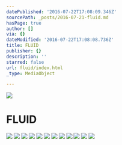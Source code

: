 ```yaml
---
datePublished: '2016-07-22T17:08:09.346Z'
sourcePath: _posts/2016-07-21-fluid.md
hasPage: true
author: []
via: {}
dateModified: '2016-07-22T17:08:08.736Z'
title: FLUID
publisher: {}
description: ''
starred: false
url: fluid/index.html
_type: MediaObject

---
```

![](https://the-grid-user-content.s3-us-west-2.amazonaws.com/164eaddb-cf4b-467d-825f-af6ba71508f8.jpg)

# FLUID
![](https://the-grid-user-content.s3-us-west-2.amazonaws.com/8c4af0d8-eaea-4056-a899-22f7c54bf536.jpg)
![](https://s3-us-west-2.amazonaws.com/the-grid-img/p/f4815760d27adf479ea39d10cfa61b3c015cae64.jpg)
![](https://imgflo.herokuapp.com/graph/vahj1ThiexotieMo/d86b3c05291eefd7e26dc350c0f501ab/croprotate.jpg?cropheight=851&cropwidth=1286&degrees=0&input=https%3A%2F%2Fs3-us-west-2.amazonaws.com%2Fthe-grid-img%2Fp%2F1e49741d970cd4b8b9ed7e385a4acda21420c9cf.jpg&x=0&y=0)
![](https://the-grid-user-content.s3-us-west-2.amazonaws.com/91e082e0-318a-418e-9ec5-5168a5b5114a.jpg)
![](https://s3-us-west-2.amazonaws.com/the-grid-img/p/a1313c08c1671b51f2abefc10fe23136b474efca.jpg)
![](https://s3-us-west-2.amazonaws.com/the-grid-img/p/2d57467ed23ed0d782437d6279fd07560aec2af9.jpg)
![](https://the-grid-user-content.s3-us-west-2.amazonaws.com/98543d1b-6e3d-4f3c-8938-6e83b9e5fae6.jpg)
![](https://imgflo.herokuapp.com/graph/vahj1ThiexotieMo/750f6fba59b98bab8370342f40d381d0/croprotate.jpg?cropheight=2847&cropwidth=4288&degrees=0&input=https%3A%2F%2Fthe-grid-user-content.s3-us-west-2.amazonaws.com%2Ff2e36883-1053-47a3-b256-c355ee4ae65d.jpg&x=0&y=0)
![](https://the-grid-user-content.s3-us-west-2.amazonaws.com/e6781d97-3304-4d5f-9c6a-26896e11a658.jpg)
![](https://imgflo.herokuapp.com/graph/vahj1ThiexotieMo/9182e0e281fc6ea7fcf4a3db015046ca/croprotate.jpg?cropheight=1837&cropwidth=2756&degrees=0&input=https%3A%2F%2Fs3-us-west-2.amazonaws.com%2Fthe-grid-img%2Fp%2F75183e696b2832abc0b3467de027196058331cfe.jpg&x=0&y=0)
![](https://imgflo.herokuapp.com/graph/vahj1ThiexotieMo/753351d3b4e4bff97c4483ba99b51a1d/croprotate.jpg?cropheight=763&cropwidth=1384&degrees=0&input=https%3A%2F%2Fthe-grid-user-content.s3-us-west-2.amazonaws.com%2Fba300a6c-bc4a-4f71-bd40-56428710e130.jpg&x=0&y=0)
![](https://the-grid-user-content.s3-us-west-2.amazonaws.com/fac947e5-62c1-4068-b3a7-f41024dd5a15.jpg)